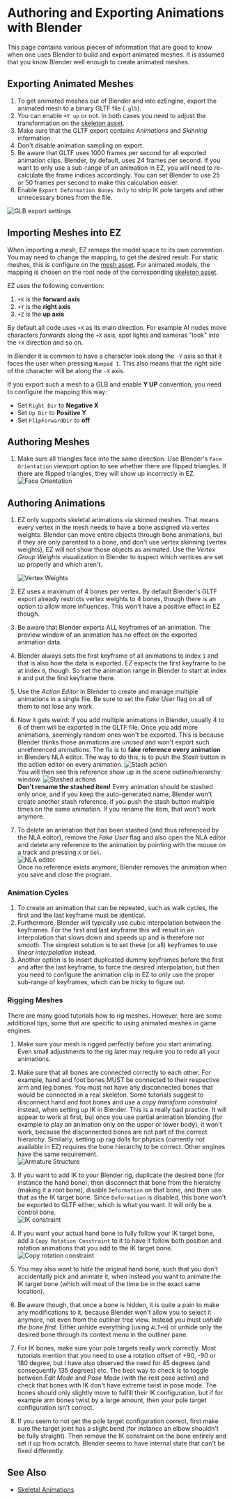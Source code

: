 # Authoring and Exporting Animations with Blender

This page contains various pieces of information that are good to know when one uses Blender to build and export animated meshes. It is assumed that you know Blender well enough to create animated meshes.

## Exporting Animated Meshes

1. To get animated meshes out of Blender and into ezEngine, export the animated mesh to a binary GLTF file (`.glb`).
1. You can enable `+Y up` or not. In both cases you need to adjust the transformation on the [skeleton asset](skeleton-asset.md).
1. Make sure that the GLTF export contains *Animations* and *Skinning* information.
1. Don't disable animation sampling on export.
1. Be aware that GLTF uses 1000 frames per second for all exported animation clips. Blender, by default, uses 24 frames per second. If you want to only use a sub-range of an animation in EZ, you will need to re-calculate the frame indices accordingly. You can set Blender to use 25 or 50 frames per second to make this calculation easier.
1. Enable `Export Deformation Bones Only` to strip IK pole targets and other unnecessary bones from the file.

![GLB export settings](../media/glb-export.png)

## Importing Meshes into EZ

When importing a mesh, EZ remaps the model space to its own convention. You may need to change the mapping, to get the desired result. For static meshes, this is configure on the [mesh asset](../../graphics/meshes/mesh-asset.md). For animated models, the mapping is chosen on the root node of the corresponding [skeleton asset](skeleton-asset.md).

EZ uses the following convention:

1. `+X` is the **forward axis**
1. `+Y` is the **right axis**
1. `+Z` is the **up axis**

By default all code uses `+X` as its main direction. For example AI nodes move characters *forwards* along the `+X` axis, spot lights and cameras "look" into the `+X` direction and so on.

In Blender it is common to have a character look along the `-Y` axis so that it faces the user when pressing `Numpad 1`. This also means that the right side of the character will be along the `-X` axis.

If you export such a mesh to a GLB and enable **Y UP** convention, you need to configure the mapping this way:

* Set `Right Dir` to **Negative X**
* Set `Up Dir` to **Positive Y**
* Set `FlipForwardDir` to **off**

## Authoring Meshes

1. Make sure all triangles face into the same direction. Use Blender's `Face Orientation` viewport option to see whether there are flipped triangles. If there are flipped triangles, they will show up incorrectly in EZ.
    ![Face Orientation](../media/blender-face-orientation.png)

## Authoring Animations

1. EZ only supports skeletal animations via skinned meshes. That means every vertex in the mesh needs to have a bone assigned via vertex weights. Blender can move entire objects through bone animations, but if they are only parented to a bone, and don't use vertex skinning (vertex weights), EZ will not show those objects as animated. Use the *Vertex Group Weights* visualization in Blender to inspect which vertices are set up properly and which aren't.

    ![Vertex Weights](../media/blender-vertex-weights.png)

1. EZ uses a maximum of 4 bones per vertex. By default Blender's GLTF export already restricts vertex weights to 4 bones, though there is an option to allow more influences. This won't have a positive effect in EZ though.

1. Be aware that Blender exports ALL keyframes of an animation. The preview window of an animation has no effect on the exported animation data.

1. Blender always sets the first keyframe of all animations to index `1` and that is also how the data is exported. EZ expects the first keyframe to be at index `0`, though. So set the animation range in Blender to start at index `0` and put the first keyframe there.

1. Use the *Action Editor* in Blender to create and manage multiple animations in a single file. Be sure to set the *Fake User* flag on all of them to not lose any work.

1. Now it gets weird: If you add multiple animations in Blender, usually 4 to 6 of them will be exported in the GLTF file. Once you add more animations, seemingly random ones won't be exported. This is because Blender thinks those animations are *unused* and won't export such unreferenced animations. The fix is to **fake reference every animation** in Blenders NLA editor. The way to do this, is to push the *Stash* button in the action editor on every animation.
![Stash action](../media/blender-action-stash.png)<br>
You will then see this reference show up in the scene outline/hierarchy window.
![Stashed actions](../media/blender-nla-stashes.png)<br>
**Don't rename the stashed item!** Every animation should be stashed only once, and if you keep the auto-generated name, Blender won't create another stash reference, if you push the stash button multiple times on the same animation. If you rename the item, that won't work anymore.

1. To delete an animation that has been stashed (and thus referenced by the NLA editor), remove the *Fake User* flag and also open the NLA editor and delete any reference to the animation by pointing with the mouse on a track and pressing `X` or `Del`.<br>
![NLA editor](../media/blender-nla-editor.png)<br>
Once no reference exists anymore, Blender removes the animation when you save and close the program.

### Animation Cycles

1. To create an animation that can be repeated, such as walk cycles, the first and the last keyframe must be identical.
1. Furthermore, Blender will typically use cubic interpolation between the keyframes. For the first and last keyframe this will result in an interpolation that slows down and speeds up and is therefore not smooth. The simplest solution is to set these (or all) keyframes to use *linear interpolation* instead.
1. Another option is to insert duplicated dummy keyframes before the first and after the last keyframe, to force the desired interpolation, but then you need to configure the animation clip in EZ to only use the proper sub-range of keyframes, which can be tricky to figure out.

### Rigging Meshes

There are many good tutorials how to rig meshes. However, here are some additional tips, some that are specific to using animated meshes in game engines.

1. Make sure your mesh is rigged perfectly before you start animating. Even small adjustments to the rig later may require you to redo all your animations.

1. Make sure that all bones are connected correctly to each other. For example, hand and foot bones MUST be connected to their respective arm and leg bones. You must not have any disconnected bones that would be connected in a real skeleton. Some tutorials suggest to disconnect hand and foot bones and use a *copy transform constraint* instead, when setting up IK in Blender. This is a really bad practice. It will appear to work at first, but once you use partial animation blending (for example to play an animation only on the upper or lower body), it won't work, because the disconnected bones are not part of the correct hierarchy. Similarly, setting up rag dolls for physics (currently not available in EZ) requires the bone hierarchy to be correct. Other engines have the same requirement.<br>
![Armature Structure](../media/blender-rig-structure.png)<br>

1. If you want to add IK to your Blender rig, duplicate the desired bone (for instance the hand bone), then disconnect that bone from the hierarchy (making it a root bone), disable `Deformation` on that bone, and then use that as the IK target bone. Since `Deformation` is disabled, this bone won't be exported to GLTF either, which is what you want. It will only be a control bone.<br>
![IK constraint](../media/blender-ik-constraint.png)<br>

1. If you want your actual hand bone to fully follow your IK target bone, add a `Copy Rotation Constraint` to it to have it follow both position and rotation animations that you add to the IK target bone.<br>
![Copy rotation constraint](../media/blender-ik-copy-constraint.png)<br>

1. You may also want to *hide* the original hand bone, such that you don't accidentally pick and animate it, when instead you want to animate the IK target bone (which will most of the time be in the exact same location).

1. Be aware though, that once a bone is hidden, it is quite a pain to make any modifications to it, because Blender won't allow you to select it anymore, not even from the outliner tree view. Instead you must *unhide the bone first*. Either unhide everything (using `ALT+H`) or unhide only the desired bone through its context menu in the outliner pane.

1. For IK bones, make sure your pole targets really work correctly. Most tutorials mention that you need to use a rotation offset of +90, -90 or 180 degree, but I have also observed the need for 45 degrees (and consequently 135 degrees) etc. The best way to check is to toggle between *Edit Mode* and *Pose Mode* (with the rest pose active) and check that bones with IK don't have extreme twist in pose mode. The bones should only slightly move to fulfill their IK configuration, but if for example arm bones twist by a large amount, then your pole target configuration isn't correct.

1. If you seem to not get the pole target configuration correct, first make sure the target joint has a slight bend (for instance an elbow shouldn't be fully straight). Then remove the IK constraint on the bone entirely and set it up from scratch. Blender seems to have internal state that can't be fixed differently.

## See Also


* [Skeletal Animations](skeletal-animation-overview.md)